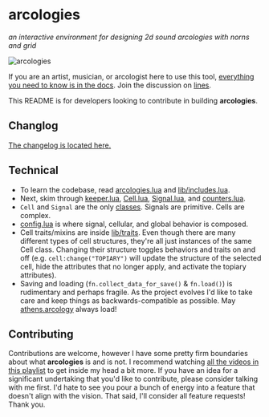 # arcologies

_an interactive environment for designing 2d sound arcologies with norns and grid_

![arcologies](https://tyleretters.github.io/arcologies-docs/assets/images/arcologies-landscape.jpg)

If you are an artist, musician, or arcologist here to use this tool, [everything you need to know is in the docs](https://tyleretters.github.io/arcologies-docs). Join the discussion on [lines](https://l.llllllll.co/arcologies).

This README is for developers looking to contribute in building **arcologies**.

## Changlog

[The changelog is located here.](https://tyleretters.github.io/arcologies-docs#changelog)

## Technical

- To learn the codebase, read [arcologies.lua](https://github.com/tyleretters/arcologies/blob/main/arcologies.lua) and [lib/includes.lua](https://github.com/tyleretters/arcologies/blob/main/lib/includes.lua).
- Next, skim through [keeper.lua](https://github.com/tyleretters/arcologies/blob/main/lib/keeper.lua), [Cell.lua](https://github.com/tyleretters/arcologies/blob/main/lib/Cell.lua), [Signal.lua](https://github.com/tyleretters/arcologies/blob/main/lib/Signal.lua), and [counters.lua](https://github.com/tyleretters/arcologies/blob/main/lib/counters.lua).
- `Cell` and `Signal` are the only [classes](https://www.lua.org/pil/16.1.html). Signals are primitive. Cells are complex.
- [config.lua](https://github.com/tyleretters/arcologies/blob/main/lib/config.lua) is where signal, cellular, and global behavior is composed.
- Cell traits/mixins are inside [lib/traits](https://github.com/tyleretters/arcologies/blob/main/lib/traits). Even though there are many different types of cell structures, they're all just instances of the same Cell class. Changing their structure toggles behaviors and traits on and off (e.g. `cell:change("TOPIARY")` will update the structure of the selected cell, hide the attributes that no longer apply, and activate the topiary attributes).
- Saving and loading (`fn.collect_data_for_save()` & `fn.load()`) is rudimentary and perhaps fragile. As the project evolves I'd like to take care and keep things as backwards-compatible as possible. May [athens.arcology](https://gist.github.com/tyleretters/384db1a15e645440141a627fdead50d9) always load!

## Contributing

Contributions are welcome, however I have some pretty firm boundaries about what **arcologies** is and is not. I recommend watching [all the videos in this playlist](https://www.youtube.com/playlist?list=PLe1BFUbUceS2N5GLgORKQrw1bsz2ZLwJ3) to get inside my head a bit more. If you have an idea for a significant undertaking that you'd like to contribute, please consider talking with me first. I'd hate to see you pour a bunch of energy into a feature that doesn't align with the vision. That said, I'll consider all feature requests! Thank you.
